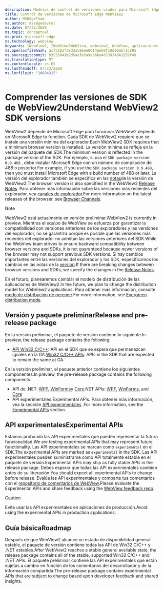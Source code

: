 ```yaml
---
description: Modelos de control de versiones usados para Microsoft Edge WebView2
title: Control de versiones de Microsoft Edge WebView2
author: MSEdgeTeam
ms.author: msedgedevrel
ms.date: 07/22/2020
ms.topic: conceptual
ms.prod: microsoft-edge
ms.technology: webview
keywords: IWebView2, IWebView2WebView, webview2, WebView, aplicaciones WPF, WPF, Edge, ICoreWebView2, ICoreWebView2Host, control de explorador, HTML Edge
ms.openlocfilehash: acf3103f39d33586ee0614aeb0f10de0ab71c89a
ms.sourcegitcommit: b3555043e9d5aefa5a9e36ba4d73934d41559f49
ms.translationtype: MT
ms.contentlocale: es-ES
ms.lasthandoff: 07/23/2020
ms.locfileid: "10894315"
---
```

# <span data-ttu-id="cf48d-104">Comprender las versiones de SDK de WebView2</span><span class="sxs-lookup"><span data-stu-id="cf48d-104">Understand WebView2 SDK versions</span></span>  

<span data-ttu-id="cf48d-105">WebView2 depende de Microsoft Edge para funcionar.</span><span class="sxs-lookup"><span data-stu-id="cf48d-105">WebView2 depends on Microsoft Edge to function.</span></span>  <span data-ttu-id="cf48d-106">Cada SDK de WebView2 requiere que se instale una versión mínima del explorador.</span><span class="sxs-lookup"><span data-stu-id="cf48d-106">Each WebView2 SDK requires that a minimum browser version is installed.</span></span>  <span data-ttu-id="cf48d-107">La versión mínima se refleja en la versión del paquete del SDK.</span><span class="sxs-lookup"><span data-stu-id="cf48d-107">The minimum version is reflected in the package version of the SDK.</span></span>  <span data-ttu-id="cf48d-108">Por ejemplo, si usa el `SDK package version 0.9.488` , debe instalar Microsoft Edge con un número de compilación de 488 o posterior.</span><span class="sxs-lookup"><span data-stu-id="cf48d-108">For example, if you use the `SDK package version 0.9.488`, then you must install Microsoft Edge with a build number of 488 or later.</span></span>  <span data-ttu-id="cf48d-109">La versión del explorador también se especifica en las [notas][Releasenotes]de la versión de WebView2.</span><span class="sxs-lookup"><span data-stu-id="cf48d-109">The browser version is also specified in the WebView2 [Release Notes][Releasenotes].</span></span>  <span data-ttu-id="cf48d-110">Para obtener más información sobre las versiones más recientes del explorador, vea [canales de explorador][DeployedgeChannels].</span><span class="sxs-lookup"><span data-stu-id="cf48d-110">For more information on the latest releases of the browser, see [Browser Channels][DeployedgeChannels].</span></span>  

> [!NOTE]
> <span data-ttu-id="cf48d-111">WebView2 está actualmente en versión preliminar.</span><span class="sxs-lookup"><span data-stu-id="cf48d-111">WebView2 is currently in preview.</span></span>  <span data-ttu-id="cf48d-112">Mientras el equipo de WebView se esfuerza por garantizar la compatibilidad con versiones anteriores de los exploradores y las versiones del explorador, no se garantiza porque es posible que las versiones más recientes del explorador no admitan las versiones anteriores del SDK.</span><span class="sxs-lookup"><span data-stu-id="cf48d-112">While the WebView team strives to ensure backward compatibility between browser versions and SDKs, it is not guaranteed because newer versions of the browser may not support previous SDK versions.</span></span>  <span data-ttu-id="cf48d-113">Si hay cambios importantes entre las versiones del explorador y los SDK, especificamos los cambios en las notas de la [versión][Releasenotes].</span><span class="sxs-lookup"><span data-stu-id="cf48d-113">If there are breaking changes between browser versions and SDKs, we specify the changes in the [Release Notes][Releasenotes].</span></span>  

<span data-ttu-id="cf48d-114">En el futuro, planearemos cambiar el modelo de distribución de las aplicaciones de WebView2.</span><span class="sxs-lookup"><span data-stu-id="cf48d-114">In the future, we plan to change the distribution model for WebView2 applications.</span></span>  <span data-ttu-id="cf48d-115">Para obtener más información, consulte [modo de distribución de perenne][DistributionEvergreenMode].</span><span class="sxs-lookup"><span data-stu-id="cf48d-115">For more information, see [Evergreen distribution mode][DistributionEvergreenMode].</span></span>  
 
## <span data-ttu-id="cf48d-116">Versión y paquete preliminar</span><span class="sxs-lookup"><span data-stu-id="cf48d-116">Release and pre-release package</span></span>  

<span data-ttu-id="cf48d-117">En la versión preliminar, el paquete de versión contiene lo siguiente.</span><span class="sxs-lookup"><span data-stu-id="cf48d-117">In preview, the release package contains the following.</span></span>  

*   <span data-ttu-id="cf48d-118">[API Win32 C/C++][ReferenceWin3209538]: API en el SDK que se espera que permanezcan iguales en la GA.</span><span class="sxs-lookup"><span data-stu-id="cf48d-118">[Win32 C/C++ APIs][ReferenceWin3209538]: APIs in the SDK that are expected to remain the same at GA.</span></span>  

<span data-ttu-id="cf48d-119">En la versión preliminar, el paquete anterior contiene los siguientes componentes:</span><span class="sxs-lookup"><span data-stu-id="cf48d-119">In preview, the pre-release package contains the following components.</span></span>  

*   <span data-ttu-id="cf48d-120">API de .NET: [WPF][ReferenceWpf09515], [WinForms][ReferenceWinforms09515]y [Core][ReferenceDotnet09538]</span><span class="sxs-lookup"><span data-stu-id="cf48d-120">.NET APIs: [WPF][ReferenceWpf09515], [WinForms][ReferenceWinforms09515], and [Core][ReferenceDotnet09538]</span></span>  
*   <span data-ttu-id="cf48d-121">API experimentales.</span><span class="sxs-lookup"><span data-stu-id="cf48d-121">Experimental APIs.</span></span>  <span data-ttu-id="cf48d-122">Para obtener más información, vea la sección [API experimentales](#experimental-apis) .</span><span class="sxs-lookup"><span data-stu-id="cf48d-122">For more information, see the [Experimental APIs](#experimental-apis) section.</span></span>  

## <span data-ttu-id="cf48d-123">API experimentales</span><span class="sxs-lookup"><span data-stu-id="cf48d-123">Experimental APIs</span></span>  

<span data-ttu-id="cf48d-124">Estamos probando las API experimentales que pueden representar la futura funcionalidad.</span><span class="sxs-lookup"><span data-stu-id="cf48d-124">We are testing experimental APIs that may represent future functionality.</span></span>  <span data-ttu-id="cf48d-125">Las API experimentales se marcan como `experimental` en el SDK.</span><span class="sxs-lookup"><span data-stu-id="cf48d-125">The experimental APIs are marked as `experimental` in the SDK.</span></span>  <span data-ttu-id="cf48d-126">Las API experimentales pueden suministrarse como API totalmente estable en el paquete de versión.</span><span class="sxs-lookup"><span data-stu-id="cf48d-126">Experimental APIs may ship as fully stable APIs in the release package.</span></span>  <span data-ttu-id="cf48d-127">Debes esperar que todas las API experimentales cambien antes de su liberación.</span><span class="sxs-lookup"><span data-stu-id="cf48d-127">You should expect all experimental APIs to change before release.</span></span>  <span data-ttu-id="cf48d-128">Evalúa las API experimentales y comparte tus comentarios con el [repositorio de comentarios de WebView][GithubMicrosoftedgeWebviewfeedback].</span><span class="sxs-lookup"><span data-stu-id="cf48d-128">Please evaluate the Experimental APIs and share feedback using the [WebView feedback repo][GithubMicrosoftedgeWebviewfeedback].</span></span>   

> [!CAUTION]
> <span data-ttu-id="cf48d-129">Evite usar las API experimentales en aplicaciones de producción.</span><span class="sxs-lookup"><span data-stu-id="cf48d-129">Avoid using the experimental APIs in production applications.</span></span>  

## <span data-ttu-id="cf48d-130">Guía básica</span><span class="sxs-lookup"><span data-stu-id="cf48d-130">Roadmap</span></span>  

<span data-ttu-id="cf48d-131">Después de que WebView2 alcance un estado de disponibilidad general estable, el paquete de versión contiene todas las API de Win32 C/C++ y .NET estables.</span><span class="sxs-lookup"><span data-stu-id="cf48d-131">After WebView2 reaches a stable general available state, the release package contains all of the stable, supported Win32 C/C++ and .NET APIs.</span></span>  <span data-ttu-id="cf48d-132">El paquete preliminar contiene las API experimentales que están sujetas a cambio en función de los comentarios del desarrollador y de la información compartida.</span><span class="sxs-lookup"><span data-stu-id="cf48d-132">The pre-release package contains experimental APIs that are subject to change based upon developer feedback and shared insights.</span></span>  

<!--## Versioning  

After you have used a particular version of the SDK to build your app, your app may end up running with an older or newer version of installed browser binaries.  Until version 1.0.0.0 of WebView2 there may be breaking changes during updates that prevent your SDK from working with different versions of installed browser binaries.  After version 1.0.0.0, different versions of the SDK may work with different versions of the installed browser by using the following best practices.  

1.  To account for breaking changes to the API be sure to check for failure when requesting the DLL export `CreateCoreWebView2Environment` and when running `QueryInterface` on any `CoreWebView2` object.  A return value of `E_NOINTERFACE` indicates that the SDK is not compatible with the Microsoft Edge browser binaries.  
1.  Checking for failure from `QueryInterface` also accounts for cases where the SDK is newer than the version of the Microsoft Edge browser and your app attempts to use an interface of which the Microsoft Edge browser is unaware.  

1.  When an interface is unavailable, you may consider disabling the associated feature if possible, or otherwise informing your users to update their browsers.  -->  

<!--links -->

[DistributionEvergreenMode]: ./distribution.md#evergreen-distribution-mode "Modo de distribución de hoja perenne: distribución de aplicaciones mediante WebView2 | Microsoft docs"  
[ReferenceDotnet09538]: ../reference/dotnet/0-9-538-reference-webview2.md "Referencia (WebView2) | Microsoft docs"  
[ReferenceWinforms09515]: ../reference/winforms/0-9-515-reference-webview2.md "Referencia (WebView2) | Microsoft docs"  
[ReferenceWin3209538]: ../reference/win32/0-9-538-reference-webview2.md "Referencia (WebView2) | Microsoft docs"  
[ReferenceWpf09515]: ../reference/wpf/0-9-515-reference-webview2.md "Referencia (WebView2) | Microsoft docs"  
[Releasenotes]: ../releasenotes.md "Notas de la versión para el SDK de WebView2 | Microsoft docs"  

[DeployedgeChannels]: /deployedge/microsoft-edge-channels "Información general de los canales de Microsoft Edge | Microsoft docs"  

[GithubMicrosoftedgeWebviewfeedback]: https://github.com/MicrosoftEdge/WebViewFeedback "Comentarios de WebView: MicrosoftEdge/WebViewFeedback | GitHub"  
